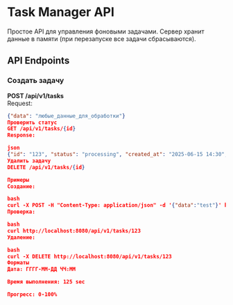
# Task Manager API

Простое API для управления фоновыми задачами. Сервер хранит данные в памяти (при перезапуске все задачи сбрасываются).

## API Endpoints

### Создать задачу
**POST /api/v1/tasks**  
Request:
```json
{"data": "любые_данные_для_обработки"}
Проверить статус
GET /api/v1/tasks/{id}
Response:

json
{"id": "123", "status": "processing", "created_at": "2025-06-15 14:30", "duration": "125 sec", "progress": 45.5}
Удалить задачу
DELETE /api/v1/tasks/{id}

Примеры
Создание:

bash
curl -X POST -H "Content-Type: application/json" -d '{"data":"test"}' http://localhost:8080/api/v1/tasks
Проверка:

bash
curl http://localhost:8080/api/v1/tasks/123
Удаление:

bash
curl -X DELETE http://localhost:8080/api/v1/tasks/123
Форматы
Дата: ГГГГ-ММ-ДД ЧЧ:ММ

Время выполнения: 125 sec

Прогресс: 0-100%

